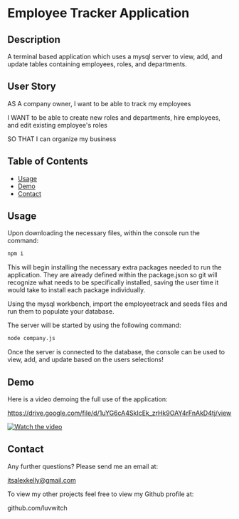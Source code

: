 # Employee Tracker Application

## Description

A terminal based application which uses a mysql server to view, add, and update tables containing employees, roles, and departments.

## User Story

AS A company owner, I want to be able to track my employees<br>

I WANT to be able to create new roles and departments, hire employees, and edit existing employee's roles<br>

SO THAT I can organize my business


## Table of Contents
* [Usage](#usage)
* [Demo](#demo)
* [Contact](#contact)

## Usage

Upon downloading the necessary files, within the console run the command: 
```bash
npm i
```
This will begin installing the necessary extra packages needed to run the application. They are already defined within the package.json so git will recognize what needs to be specifically installed, saving the user time it would take to install each package individually.

Using the mysql workbench, import the employeetrack and seeds files and run them to populate your database.

The server will be started by using the following command:

```bash
node company.js
```
Once the server is connected to the database, the console can be used to view, add, and update based on the users selections!


## Demo

Here is a video demoing the full use of the application:

https://drive.google.com/file/d/1uYG6cA4SkIcEk_zrHk9OAY4rFnAkD4tj/view

[![Watch the video](https://github.com/luvwitch/EmployeeTracker/assets/start.png?raw=true)](https://drive.google.com/file/d/1uYG6cA4SkIcEk_zrHk9OAY4rFnAkD4tj/view)

## Contact

Any further questions? Please send me an email at:

itsalexkelly@gmail.com

To view my other projects feel free to view my Github profile at:

github.com/luvwitch